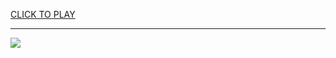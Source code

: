 
<a href="https://premium76.site?title=tapping_games_unblocked&ref=13M">CLICK TO PLAY</a></h3>
<hr>

<a href="https://premium76.site?title=tapping_games_unblocked&ref=13M"><img src="https://clearcache.store/games.png"></a>


